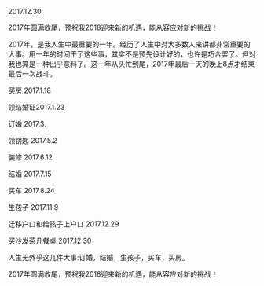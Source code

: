 2017.12.30

2017年圆满收尾，预祝我2018迎来新的机遇，能从容应对新的挑战！

2017年，是我人生中最重要的一年。经历了人生中对大多数人来讲都非常重要的大事。用一年的时间干了这些事，其实不是预先设计好的，也许是巧合罢了。但对我也算是一种出乎意料了。这一年从头忙到尾，2017年最后一天的晚上8点才结束最后一次战斗。

买房 2017.1.18

领结婚证2017.1.23

订婚 2017.3.

领钥匙 2017.5.2

装修 2017.6.12

结婚 2017.7.15

买车 2017.8.24

生孩子 2017.11.9

迁移户口和给孩子上户口 2017.12.29

买沙发茶几餐桌 2017.12.30

人生无外乎这几件大事:订婚，结婚，生孩子，买车，买房。

2017年圆满收尾，预祝我2018迎来新的机遇，能从容应对新的挑战！